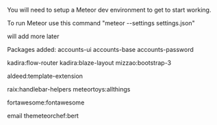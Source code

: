 You will need to setup a Meteor dev environment to get to start working.

To run Meteor use this command "meteor --settings settings.json"

will add more later

Packages added:
accounts-ui
accounts-base
accounts-password

kadira:flow-router
kadira:blaze-layout
mizzao:bootstrap-3

aldeed:template-extension

raix:handlebar-helpers
meteortoys:allthings

fortawesome:fontawesome

email
themeteorchef:bert
